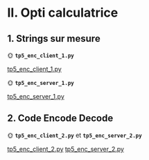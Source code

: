 # II. Opti calculatrice

## 1. Strings sur mesure

🌞 **`tp5_enc_client_1.py`**

[tp5_enc_client_1.py](python/tp5_enc_client_1.py)

🌞 **`tp5_enc_server_1.py`**

[tp5_enc_server_1.py](python/tp5_enc_server_1.py)

## 2. Code Encode Decode

🌞 **`tp5_enc_client_2.py`** et **`tp5_enc_server_2.py`**

[tp5_enc_client_2.py](python/tp5_enc_client_2.py)
[tp5_enc_server_2.py](python/tp5_enc_server_2.py)
